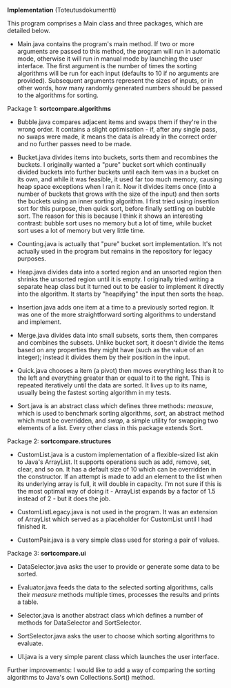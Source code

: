 **Implementation** (Toteutusdokumentti)

This program comprises a Main class and three packages, which are detailed below.

- Main.java contains the program's main method. If two or more arguments are passed to this method, the program will run in automatic mode, otherwise it will run in manual mode by launching the user interface. The first argument is the number of times the sorting algorithms will be run for each input (defaults to 10 if no arguments are provided). Subsequent arguments represent the sizes of inputs, or in other words, how many randomly generated numbers should be passed to the algorithms for sorting.

Package 1: **sortcompare.algorithms**

- Bubble.java compares adjacent items and swaps them if they're in the wrong order. It contains a slight optimisation - if, after any single pass, no swaps were made, it means the data is already in the correct order and no further passes need to be made.

- Bucket.java divides items into buckets, sorts them and recombines the buckets. I originally wanted a "pure" bucket sort which continually divided buckets into further buckets until each item was in a bucket on its own, and while it was feasible, it used far too much memory, causing heap space exceptions when I ran it. Now it divides items once (into a number of buckets that grows with the size of the input) and then sorts the buckets using an inner sorting algorithm. I first tried using insertion sort for this purpose, then quick sort, before finally settling on bubble sort. The reason for this is because I think it shows an interesting contrast: bubble sort uses no memory but a lot of time, while bucket sort uses a lot of memory but very little time.

- Counting.java is actually that "pure" bucket sort implementation. It's not actually used in the program but remains in the repository for legacy purposes.

- Heap.java divides data into a sorted region and an unsorted region then shrinks the unsorted region until it is empty. I originally tried writing a separate heap class but it turned out to be easier to implement it directly into the algorithm. It starts by "heapifying" the input then sorts the heap.

- Insertion.java adds one item at a time to a previously sorted region. It was one of the more straightforward sorting algorithms to understand and implement.

- Merge.java divides data into small subsets, sorts them, then compares and combines the subsets. Unlike bucket sort, it doesn't divide the items based on any properties they might have (such as the value of an integer); instead it divides them by their position in the input.

- Quick.java chooses a item (a pivot) then moves everything less than it to the left and everything greater than or equal to it to the right. This is repeated iteratively until the data are sorted. It lives up to its name, usually being the fastest sorting algorithm in my tests.

- Sort.java is an abstract class which defines three methods: *measure*, which is used to benchmark sorting algorithms, *sort*, an abstract method which must be overridden, and *swap*, a simple utility for swapping two elements of a list. Every other class in this package extends Sort.

Package 2: **sortcompare.structures**

- CustomList.java is a custom implementation of a flexible-sized list akin to Java's ArrayList. It supports operations such as add, remove, set, clear, and so on. It has a default size of 10 which can be overridden in the constructor. If an attempt is made to add an element to the list when its underlying array is full, it will double in capacity. I'm not sure if this is the most optimal way of doing it - ArrayList expands by a factor of 1.5 instead of 2 - but it does the job.

- CustomListLegacy.java is not used in the program. It was an extension of ArrayList which served as a placeholder for CustomList until I had finished it.

- CustomPair.java is a very simple class used for storing a pair of values.

Package 3: **sortcompare.ui**

- DataSelector.java asks the user to provide or generate some data to be sorted.

- Evaluator.java feeds the data to the selected sorting algorithms, calls their *measure* methods multiple times,  processes the results and prints a table.

- Selector.java is another abstract class which defines a number of methods for DataSelector and SortSelector.

- SortSelector.java asks the user to choose which sorting algorithms to evaluate.

- UI.java is a very simple parent class which launches the user interface.

Further improvements: I would like to add a way of comparing the sorting algorithms to Java's own Collections.Sort() method.